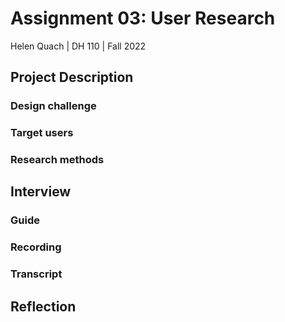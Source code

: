 # Assignment 03: User Research
Helen Quach | DH 110 | Fall 2022

## Project Description

### Design challenge


### Target users

### Research methods

## Interview

### Guide

### Recording

### Transcript

## Reflection

